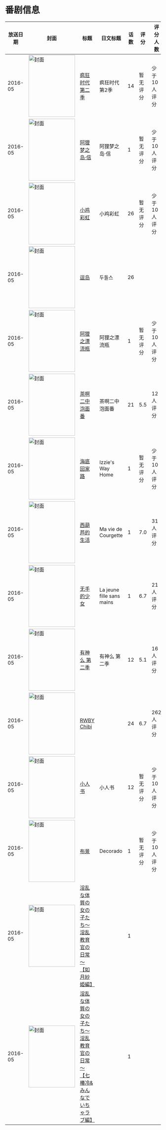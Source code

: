 # 番剧信息

|放送日期|封面|标题|日文标题|话数|评分|评分人数|
|---|---|---|---|---|---|---|
|2016-05|<img src="//lain.bgm.tv/pic/cover/c/eb/b3/183748_7a999.jpg" alt="封面" style="width:150px;height:200px;object-fit:cover;">|[疯狂时代 第二季](https://bangumi.tv/subject/183748)|疯狂时代 第2季|14|暂无评分|少于10人评分|
|2016-05|<img src="//lain.bgm.tv/pic/cover/c/4e/6d/183620_33hh4.jpg" alt="封面" style="width:150px;height:200px;object-fit:cover;">|[阿狸梦之岛·信](https://bangumi.tv/subject/183620)|阿狸梦之岛·信|1|暂无评分|少于10人评分|
|2016-05|<img src="//lain.bgm.tv/pic/cover/c/25/c2/183746_sCj96.jpg" alt="封面" style="width:150px;height:200px;object-fit:cover;">|[小鸡彩虹](https://bangumi.tv/subject/183746)|小鸡彩虹|26|暂无评分|少于10人评分|
|2016-05|<img src="//lain.bgm.tv/pic/cover/c/0b/22/184289_c90Ao.jpg" alt="封面" style="width:150px;height:200px;object-fit:cover;">|[逗岛](https://bangumi.tv/subject/184289)|두돌스|26|||
|2016-05|<img src="//lain.bgm.tv/pic/cover/c/91/61/183082_69cKg.jpg" alt="封面" style="width:150px;height:200px;object-fit:cover;">|[阿狸之漂流瓶](https://bangumi.tv/subject/183082)|阿狸之漂流瓶|1|暂无评分|少于10人评分|
|2016-05|<img src="//lain.bgm.tv/pic/cover/c/c0/02/182997_3S80S.jpg" alt="封面" style="width:150px;height:200px;object-fit:cover;">|[茶啊二中泡面番](https://bangumi.tv/subject/182997)|茶啊二中泡面番|21|5.5|12人评分|
|2016-05|<img src="//lain.bgm.tv/pic/cover/c/24/3e/531934_cTCyS.jpg" alt="封面" style="width:150px;height:200px;object-fit:cover;">|[海底回家路](https://bangumi.tv/subject/531934)|Izzie's Way Home|1|暂无评分|少于10人评分|
|2016-05|<img src="//lain.bgm.tv/pic/cover/c/90/72/187756_ddnta.jpg" alt="封面" style="width:150px;height:200px;object-fit:cover;">|[西葫芦的生活](https://bangumi.tv/subject/187756)|Ma vie de Courgette|1|7.0|31人评分|
|2016-05|<img src="//lain.bgm.tv/pic/cover/c/aa/6b/187757_4229E.jpg" alt="封面" style="width:150px;height:200px;object-fit:cover;">|[无手的少女](https://bangumi.tv/subject/187757)|La jeune fille sans mains|1|6.7|21人评分|
|2016-05|<img src="//lain.bgm.tv/pic/cover/c/26/42/181112_228oo.jpg" alt="封面" style="width:150px;height:200px;object-fit:cover;">|[有神么 第二季](https://bangumi.tv/subject/181112)|有神么 第二季|12|5.1|16人评分|
|2016-05|<img src="//lain.bgm.tv/pic/cover/c/53/85/182215_0rxD0.jpg" alt="封面" style="width:150px;height:200px;object-fit:cover;">|[RWBY Chibi](https://bangumi.tv/subject/182215)||24|6.7|262人评分|
|2016-05|<img src="//lain.bgm.tv/pic/cover/c/c6/c4/181888_1eU7e.jpg" alt="封面" style="width:150px;height:200px;object-fit:cover;">|[小人书](https://bangumi.tv/subject/181888)|小人书|12|暂无评分|少于10人评分|
|2016-05|<img src="//lain.bgm.tv/pic/cover/c/08/f6/294627_gub1A.jpg" alt="封面" style="width:150px;height:200px;object-fit:cover;">|[布景](https://bangumi.tv/subject/294627)|Decorado|1|暂无评分|少于10人评分|
|2016-05|<img src="//lain.bgm.tv/pic/cover/c/4d/de/504059_VFzd0.jpg" alt="封面" style="width:150px;height:200px;object-fit:cover;">|[淫乱な体質の女の子たち～淫乱教育官の日常～【如月紗姫編】](https://bangumi.tv/subject/504059)||1|||
|2016-05|<img src="//lain.bgm.tv/pic/cover/c/f5/28/504060_6Kz0y.jpg" alt="封面" style="width:150px;height:200px;object-fit:cover;">|[淫乱な体質の女の子たち～淫乱教育官の日常～【七椿冷&みんなでいちゃラブ編】](https://bangumi.tv/subject/504060)||1|||
